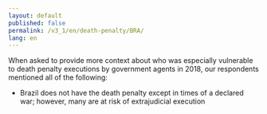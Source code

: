 ```yaml
---
layout: default
published: false
permalink: /v3_1/en/death-penalty/BRA/
lang: en
---
```


When asked to provide more context about who was especially vulnerable to death penalty executions by government agents in 2018, our respondents mentioned all of the following:
-	Brazil does not have the death penalty except in times of a declared war; however, many are at risk of extrajudicial execution

